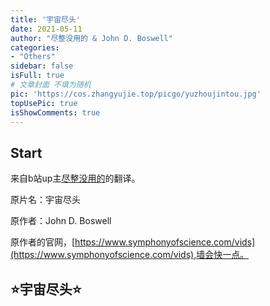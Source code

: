 ```yaml
---
title: '宇宙尽头'
date: 2021-05-11
author: "尽整没用的 & John D. Boswell"
categories:
- "Others"
sidebar: false
isFull: true
# 文章封面 不填为随机
pic: 'https://cos.zhangyujie.top/picgo/yuzhoujintou.jpg'
topUsePic: true
isShowComments: true
---
```


<!-- more -->

## Start

来自b站up主[尽整没用的](https://space.bilibili.com/7428971?spm_id_from=333.788.b_765f7570696e666f.1)的翻译。

原片名：宇宙尽头

原作者：John D. Boswell

原作者的官网，[https://www.symphonyofscience.com/vids](https://www.symphonyofscience.com/vids),墙会快一点。

## :star:宇宙尽头:star: 
<br/>
<PlayVideo aid="52012946" cid="91055960" page="1"/>